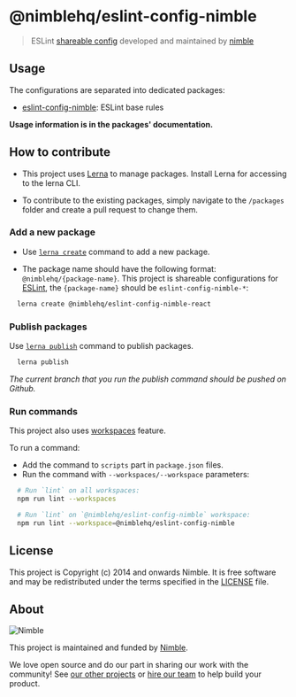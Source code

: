 # @nimblehq/eslint-config-nimble

> ESLint [shareable config](http://eslint.org/docs/developer-guide/shareable-configs.html) developed and maintained by [nimble](https://nimblehq.co/)

## Usage

The configurations are separated into dedicated packages:

- [eslint-config-nimble](/packages/eslint-config-nimble): ESLint base rules

__Usage information is in the packages' documentation.__

## How to contribute

- This project uses [Lerna](https://lerna.js.org/) to manage packages. Install Lerna for accessing to the lerna CLI.

- To contribute to the existing packages, simply navigate to the `/packages` folder and create a pull request to change them.

### Add a new package

- Use [`lerna create`](https://github.com/lerna/lerna/tree/main/commands/create#readme) command to add a new package.

- The package name should have the following format: `@nimblehq/{package-name}`. This project is shareable configurations for [ESLint](https://eslint.org/), the `{package-name}` should be `eslint-config-nimble-*`:

```bash
  lerna create @nimblehq/eslint-config-nimble-react
```

### Publish packages

Use [`lerna publish`](https://github.com/lerna/lerna/tree/main/commands/publish#readme) command to publish packages.

```bash
  lerna publish
```

_The current branch that you run the publish command should be pushed on Github._

### Run commands

This project also uses [workspaces](https://docs.npmjs.com/cli/v8/using-npm/workspaces) feature.

To run a command:

- Add the command to `scripts` part in `package.json` files.
- Run the command with `--workspaces/--workspace` parameters:

```bash
  # Run `lint` on all workspaces:
  npm run lint --workspaces

  # Run `lint` on `@nimblehq/eslint-config-nimble` workspace:
  npm run lint --workspace=@nimblehq/eslint-config-nimble
```

## License

This project is Copyright (c) 2014 and onwards Nimble. It is free software and may be redistributed under the terms specified in the [LICENSE] file.

[LICENSE]: /LICENSE

## About

![Nimble](https://assets.nimblehq.co/logo/dark/logo-dark-text-160.png)

This project is maintained and funded by [Nimble](https://nimblehq.co).

We love open source and do our part in sharing our work with the community!
See [our other projects][community] or [hire our team][hire] to help build your product.

[community]: https://github.com/nimblehq
[hire]: https://nimblehq.co/
